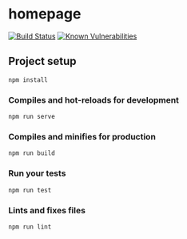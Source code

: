 # homepage
[![Build Status](https://travis-ci.org/FJancsi/homepage.svg?branch=master)](https://travis-ci.org/FJancsi/homepage)
[![Known Vulnerabilities](https://snyk.io//test/github/FJancsi/homepage/badge.svg?targetFile=package.json)](https://snyk.io//test/github/FJancsi/homepage?targetFile=package.json)


## Project setup
```
npm install
```

### Compiles and hot-reloads for development
```
npm run serve
```

### Compiles and minifies for production
```
npm run build
```

### Run your tests
```
npm run test
```

### Lints and fixes files
```
npm run lint
```
